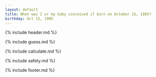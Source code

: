 ```yaml
---
layout: default
title: When was I or my baby conceived if born on October 15, 1905?
birthday: Oct 15, 1905
---
```


{% include header.md %}

{% include guess.md %}

{% include calculate.md %}

{% include safety.md %}

{% include footer.md %}



